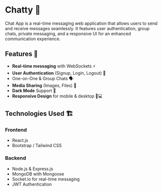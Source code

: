 # Chatty 💬
Chat App is a real-time messaging web application that allows users to send and receive messages seamlessly. It features user authentication, group chats, private messaging, and a responsive UI for an enhanced communication experience.

## Features 🚀
- **Real-time messaging** with WebSockets ⚡
- **User Authentication** (Signup, Login, Logout) 🔐
- One-on-One & Group Chats 🗣️
- **Media Sharing** (Images, Files) 📎
- **Dark Mode** Support 🌙
- **Responsive Design** for mobile & desktop 📱💻

## Technologies Used 🏗️
### Frontend
- React.js
- Bootstrap / Tailwind CSS
  
### Backend
- Node.js & Express.js
- MongoDB with Mongoose
- Socket.io for real-time messaging
- JWT Authentication

